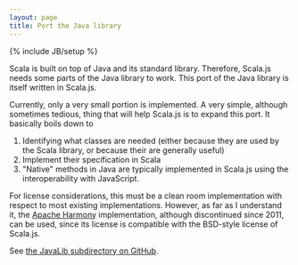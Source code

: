 ```yaml
---
layout: page
title: Port the Java library
---
```

{% include JB/setup %}

Scala is built on top of Java and its standard library. Therefore, Scala.js
needs some parts of the Java library to work. This port of the Java library
is itself written in Scala.js.

Currently, only a very small portion is implemented. A very simple, although
sometimes tedious, thing that will help Scala.js is to expand this port. It
basically boils down to

1.  Identifying what classes are needed (either because they are used by the
    Scala library, or because their are generally useful)
2.  Implement their specification in Scala
3.  "Native" methods in Java are typically implemented in Scala.js using the
    interoperability with JavaScript.

For license considerations, this must be a clean room implementation with
respect to most existing implementations.
However, as far as I understand it, the
[Apache Harmony](http://harmony.apache.org/) implementation, although
discontinued since 2011, can be used, since its license is compatible with
the BSD-style license of Scala.js.

See [the JavaLib subdirectory on GitHub](https://github.com/scala-js/scala-js/tree/master/javalib/src/main/scala/java).
